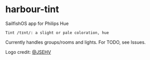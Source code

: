 # harbour-tint
SailfishOS app for Philips Hue

`Tint /tɪnt/:
  a slight or pale coloration, hue`

Currently handles groups/rooms and lights.
For TODO, see Issues.

Logo credit: [@JSEHV](https://github.com/JSEHV)
